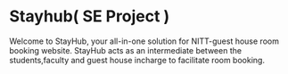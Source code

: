 # Stayhub( SE Project ) 
Welcome to StayHub, your all-in-one solution for NITT-guest house room booking website.
StayHub acts as an intermediate between the students,faculty and guest house incharge to facilitate room booking.
